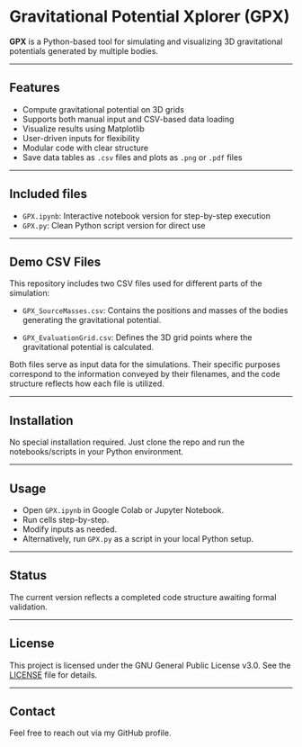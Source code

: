 # Gravitational Potential Xplorer (GPX)

**GPX** is a Python-based tool for simulating and visualizing 3D gravitational potentials generated by multiple bodies.

---

## Features

- Compute gravitational potential on 3D grids  
- Supports both manual input and CSV-based data loading  
- Visualize results using Matplotlib  
- User-driven inputs for flexibility  
- Modular code with clear structure
- Save data tables as `.csv` files and plots as `.png` or `.pdf` files

---

## Included files

- `GPX.ipynb`: Interactive notebook version for step-by-step execution  
- `GPX.py`: Clean Python script version for direct use

---

## Demo CSV Files

This repository includes two CSV files used for different parts of the simulation:

- `GPX_SourceMasses.csv`: Contains the positions and masses of the bodies generating the gravitational potential.
  
- `GPX_EvaluationGrid.csv`: Defines the 3D grid points where the gravitational potential is calculated.  

Both files serve as input data for the simulations. Their specific purposes correspond to the information conveyed by their filenames, and the code structure reflects how each file is utilized.

---

## Installation

No special installation required. Just clone the repo and run the notebooks/scripts in your Python environment.

---

## Usage

- Open `GPX.ipynb` in Google Colab or Jupyter Notebook.  
- Run cells step-by-step.  
- Modify inputs as needed.  
- Alternatively, run `GPX.py` as a script in your local Python setup.

---

## Status

The current version reflects a completed code structure awaiting formal validation.

---

## License

This project is licensed under the GNU General Public License v3.0. See the [LICENSE](LICENSE) file for details.

---

## Contact

Feel free to reach out via my GitHub profile.

